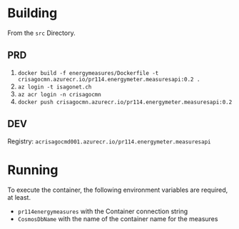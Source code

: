 # Building

From the `src` Directory.

## PRD
1. `docker build -f energymeasures/Dockerfile -t crisagocmn.azurecr.io/pr114.energymeter.measuresapi:0.2 .`
2. `az login -t isagonet.ch`
3. `az acr login -n crisagocmn`
4. `docker push crisagocmn.azurecr.io/pr114.energymeter.measuresapi:0.2`

## DEV
Registry: `acrisagocmd001.azurecr.io/pr114.energymeter.measuresapi`

# Running

To execute the container, the following environment variables are required, at least.

- `pr114energymeasures` with the Container connection string
- `CosmosDbName` with the name of the container name for the measures